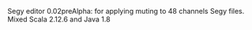 Segy editor 0.02preAlpha: for applying muting to 48 channels Segy files. Mixed Scala 2.12.6 and Java 1.8
